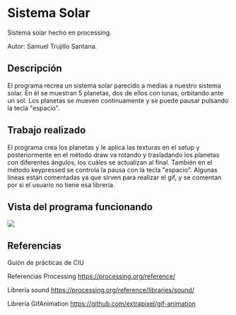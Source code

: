 # Sistema Solar
Sistema solar hecho en processing.

Autor: Samuel Trujillo Santana.

## Descripción
El programa recrea un sistema solar parecido a medias a nuestro sistema solar. En él se muestran  5 planetas, dos de ellos con lunas, orbitando ante un sol. Los planetas se mueven continuamente y se puede pausar pulsando la tecla "espacio".

## Trabajo realizado
El programa crea los planetas y le aplica las texturas en el setup y posteriormente en el método draw va rotando y trasladando los planetas con diferentes ángulos, los cuáles se actualizan al final. También en el método keypressed se controla la pausa con la tecla "espacio". Algunas líneas están comentadas ya que sirven para realizar el gif, y se comentan por si el usuario no tiene esa librería.

## Vista del programa funcionando

![](export.gif)

## Referencias

Guión de prácticas de CIU

Referencias Processing https://processing.org/reference/

Librería sound https://processing.org/reference/libraries/sound/

Librería GifAnimation https://github.com/extrapixel/gif-animation
